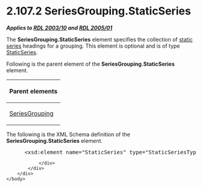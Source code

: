 <html dir="LTR" xmlns:mshelp="http://msdn.microsoft.com/mshelp" xmlns:ddue="http://ddue.schemas.microsoft.com/authoring/2003/5" xmlns:xlink="http://www.w3.org/1999/xlink" xmlns:tool="http://www.microsoft.com/tooltip">
    <head>
        <meta http-equiv="Content-Type" content="text/html; CHARSET=utf-8"></meta>
        <meta name="save" content="history"></meta>
        <title>2.107.2 SeriesGrouping.StaticSeries</title>
        <xml>
            <mshelp:toctitle title="2.107.2 SeriesGrouping.StaticSeries"></mshelp:toctitle>
            <mshelp:rltitle title="[MS-RDL]: SeriesGrouping.StaticSeries"></mshelp:rltitle>
            <mshelp:keyword index="A" term="7f10e960-f96e-45da-b325-deb64c190f04"></mshelp:keyword>
            <mshelp:attr name="DCSext.ContentType" value="open specification"></mshelp:attr>
            <mshelp:attr name="AssetID" value="7f10e960-f96e-45da-b325-deb64c190f04"></mshelp:attr>
            <mshelp:attr name="TopicType" value="kbRef"></mshelp:attr>
            <mshelp:attr name="DCSext.Title" value="[MS-RDL]: SeriesGrouping.StaticSeries" />
        </xml>
    </head>
    <body>
        <div id="header">
            <h1 class="heading">2.107.2 SeriesGrouping.StaticSeries</h1>
        </div>
        <div id="mainSection">
            <div id="mainBody">
                <div id="allHistory" class="saveHistory"></div>
                <div id="sectionSection0" class="section" name="collapseableSection">
                    

<p><b><i>Applies to </i></b><a href="a7e2ad00-07c8-4f6d-80ab-3ad55df7b233.htm"><b><i>RDL 2003/10</i></b></a><b>
<i>and </i></b><a href="3ebe2912-4958-4832-b391-cad1f5e13338.htm"><b><i>RDL 2005/01</i></b></a></p>

<p>The <b>SeriesGrouping.StaticSeries</b> element specifies the
collection of <a href="b2482b3f-74ab-4ca8-a9e5-c07955011743.htm#gt_bf4bc0aa-e53c-4221-89ef-984bd65d2d9f">static series</a>
headings for a grouping. This element is optional and is of type <a href="314856a8-76a8-4ad3-8afa-ac3b1291567e.htm">StaticSeries</a>.</p>

<p>Following is the parent element of the <b>SeriesGrouping.StaticSeries</b>
element.</p>

<table>
 <thead>
  <tr>
   <th>
   <p>Parent elements</p>
   </th>
  </tr>
 </thead>
 <tr>
  <td>
  <p><a href="85f27584-6ad1-46ad-8dce-52cf7851c73f.htm">SeriesGrouping</a></p>
  </td>
 </tr>
</table>

<p>The following is the XML Schema definition of the <b>SeriesGrouping.StaticSeries</b>
element.</p>

<dl>
<dd>
<div><pre> &lt;xsd:element name=&quot;StaticSeries&quot; type=&quot;StaticSeriesType&quot; minOccurs=&quot;0&quot; /&gt;
</pre></div>
</dd></dl>


                </div>
            </div>
        </div>
    </body>
</html>
